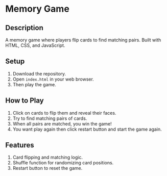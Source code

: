 # Memory Game

## Description
A memory game where players flip cards to find matching pairs. 
Built with HTML, CSS, and JavaScript.

## Setup
1. Download the repository.
2. Open `index.html` in your web browser.
3. Then play the game.

## How to Play
1. Click on cards to flip them and reveal their faces.
2. Try to find matching pairs of cards.
3. When all pairs are matched, you win the game!
4. You want play again then click restart button and start the game again.

## Features
1. Card flipping and matching logic.
2. Shuffle function for randomizing card positions.
3. Restart button to reset the game.

